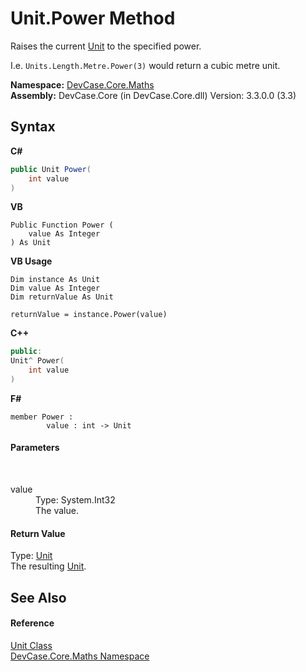 # Unit.Power Method 
 

Raises the current <a href="T_DevCase_Core_Maths_Unit">Unit</a> to the specified power. 

 I.e. `Units.Length.Metre.Power(3)` would return a cubic metre unit.

**Namespace:**&nbsp;<a href="N_DevCase_Core_Maths">DevCase.Core.Maths</a><br />**Assembly:**&nbsp;DevCase.Core (in DevCase.Core.dll) Version: 3.3.0.0 (3.3)

## Syntax

**C#**<br />
``` C#
public Unit Power(
	int value
)
```

**VB**<br />
``` VB
Public Function Power ( 
	value As Integer
) As Unit
```

**VB Usage**<br />
``` VB Usage
Dim instance As Unit
Dim value As Integer
Dim returnValue As Unit

returnValue = instance.Power(value)
```

**C++**<br />
``` C++
public:
Unit^ Power(
	int value
)
```

**F#**<br />
``` F#
member Power : 
        value : int -> Unit 

```


#### Parameters
&nbsp;<dl><dt>value</dt><dd>Type: System.Int32<br />The value.</dd></dl>

#### Return Value
Type: <a href="T_DevCase_Core_Maths_Unit">Unit</a><br />The resulting <a href="T_DevCase_Core_Maths_Unit">Unit</a>.

## See Also


#### Reference
<a href="T_DevCase_Core_Maths_Unit">Unit Class</a><br /><a href="N_DevCase_Core_Maths">DevCase.Core.Maths Namespace</a><br />